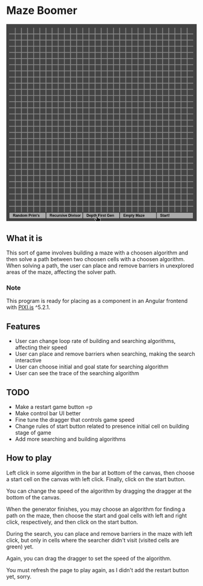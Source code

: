 <h1>Maze Boomer</h1>

![DEMO](demo.gif)

<h2>What it is</h2>

<p>This sort of game involves building a maze with a choosen algorithm and then solve a path between two choosen cells with a choosen algorithm. When solving a path, the user can place and remove barriers in unexplored areas of the maze, affecting the solver path.</p>

<h3>Note</h3>
<p>This program is ready for placing as a component in an Angular frontend with <a href = "https://www.npmjs.com/package/pixi.js/v/5.0.0-rc">PIXI.js</a> ^5.2.1.</p>
<h2>Features</h2>
<ul>
  <li>User can change loop rate of building and searching algorithms, affecting their speed</li>
  <li>User can place and remove barriers when searching, making the search interactive</li>
  <li>User can choose initial and goal state for searching algorithm</li>
  <li>User can see the trace of the searching algorithm</li>
</ul>

<h2>TODO</h2>
<ul>
  <li>Make a restart game button =p</li>
  <li>Make control bar UI better</li>
  <li>Fine tune the dragger that controls game speed</li>
  <li>Change rules of start button related to presence initial cell on building stage of game</li>
  <li>Add more searching and building algorithms</li>
</ul>

<h2>How to play</h2>

<p>Left click in some algorithm in the bar at bottom of the canvas, then choose a start cell on the canvas with left click. Finally, click on the start button.</p> 
<p>You can change the speed of the algorithm by dragging the dragger at the bottom of the canvas.</p>
<p>When the generator finishes, you may choose an algorithm for finding a path on the maze, then choose the start and goal cells with left and right click, respectively, and then click on the start button.</p>
<p>During the search, you can place and remove barriers in the maze with left click, but only in cells where the searcher didn't visit (visited cells are green) yet.</p>
<p>Again, you can drag the dragger to set the speed of the algorithm.</p>
<p>You must refresh the page to play again, as I didn't add the restart button yet, sorry.</p>
